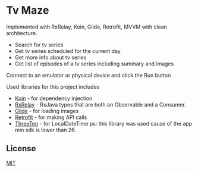 # Tv Maze
Implemented with RxRelay, Koin, Glide, Retrofit, MVVM with clean architecture.

- Search for tv series
- Get tv series scheduled for the current day
- Get more info about tv series
- Get list of episodes of a tv series including summary and images

Connect to an emulator or physical device and click the Run button

Used libraries for this project includes

- [Koin] - for dependency injection
- [RxRelay] - RxJava types that are both an Observable and a Consumer.
- [Glide] - for loading images
- [Retrofit] - for making API calls
- [ThreeTen] - for LocalDateTime ps: this library was used cause of the app min sdk is lower than 26.

[Koin]: <https://insert-koin.io/>
[RxRelay]: <https://github.com/JakeWharton/RxRelay/>
[Glide]: https://bumptech.github.io/glide/
[Retrofit]: <https://square.github.io/retrofit/>
[ThreeTen]: <https://github.com/JakeWharton/ThreeTenABP/>

## License

[MIT](https://choosealicense.com/licenses/mit/)